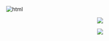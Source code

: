 ![html](https://user-images.githubusercontent.com/2177262/149684665-0017c492-891a-400d-9820-29a03aebdadb.png)

<p align="center">
  <a href="https://github.com/nyhtml/">
    <img src="https://github-readme-stats.vercel.app/api?username=nyhtml&include_all_commits=true&show_icons=true&count_private=true" />
  </a>
</p>
<p align="center">
  <a href="https://github.com/nyhtml/">
    <img src="https://github-readme-stats.vercel.app/api/top-langs/?username=nyhtml&hide=java&layout=compact" />
  </a>
</p> 

<!--
### Hi there 👋

**nyhtml/nyhtml** is a ✨ _special_ ✨ repository because its `README.md` (this file) appears on your GitHub profile.

Here are some ideas to get you started:

- 🔭 I’m currently working on ...
- 🌱 I’m currently learning ...
- 👯 I’m looking to collaborate on ...
- 🤔 I’m looking for help with ...
- 💬 Ask me about ...
- 📫 How to reach me: ...
- 😄 Pronouns: ...
- ⚡ Fun fact: ...
-->
